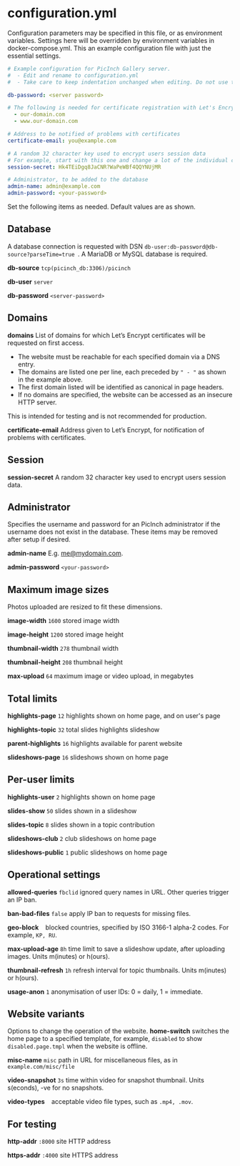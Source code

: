 # configuration.yml
Configuration parameters may be specified in this file, or as environment variables. Settings here will be overridden by environment variables in docker-compose.yml.
This an example configuration file with just the essential settings.  

```yml
# Example configuration for PicInch Gallery server.
#  - Edit and rename to configuration.yml
#  - Take care to keep indentation unchanged when editing. Do not use tabs.

db-password: <server password>

# The following is needed for certificate registration with Let's Encrypt domains:
  - our-domain.com
  - www.our-domain.com

# Address to be notified of problems with certificates
certificate-email: you@example.com

# A random 32 character key used to encrypt users session data
# For example, start with this one and change a lot of the individual characters.
session-secret: Hk4TEiDgq8JaCNR?WaPeWBf4QQYNUjMR

# Administrator, to be added to the database
admin-name: admin@example.com
admin-password: <your-password>
```

Set the following items as needed. Default values are as shown.
## Database
A database connection is requested with DSN `db-user:db-password@db-source?parseTime=true `. A MariaDB or MySQL database is required.

**db-source** `tcp(picinch_db:3306)/picinch`

**db-user** `server`

**db-password** `<server-password>`

## Domains
**domains** List of domains for which Let’s Encrypt certificates will be requested on first access.
- The website must be reachable for each specified domain via a DNS entry. 
- The domains are listed one per line, each preceded by `" - "` as shown in the example above.
- The first domain listed will be identified as canonical in page headers.
- If no domains are specified, the website can be accessed as an insecure HTTP server.

This is intended for testing and is not recommended for production.

**certificate-email** Address given to Let’s Encrypt, for notification of problems with certificates.

## Session
**session-secret** A random 32 character key used to encrypt users session data.

## Administrator
Specifies the username and password for an PicInch administrator if the username does not exist in the database. These items may be removed after setup if desired.

**admin-name** E.g. me@mydomain.com.

**admin-password** `<your-password>`

## Maximum image sizes
Photos uploaded are resized to fit these dimensions.

**image-width**  `1600` stored image width

**image-height** `1200` stored image height

**thumbnail-width** `278` thumbnail width

**thumbnail-height** `208` thumbnail height

**max-upload** `64` maximum image or video upload, in megabytes

## Total limits
**highlights-page** `12` highlights shown on home page, and on user's page

**highlights-topic** `32` total slides highlights slideshow

**parent-highlights** `16` highlights available for parent website

**slideshows-page** `16` slideshows shown on home page

## Per-user limits
**highlights-user** `2` highlights shown on home page

**slides-show** `50` slides shown in a slideshow

**slides-topic** `8` slides shown in a topic contribution

**slideshows-club** `2` club slideshows on home page

**slideshows-public** `1` public slideshows on home page

## Operational settings
**allowed-queries** `fbclid` ignored query names in URL. Other queries trigger an IP ban.

**ban-bad-files** `false` apply IP ban to requests for missing files.

**geo-block** ` ` blocked countries, specified by ISO 3166-1 alpha-2 codes. For example, `KP, RU`.

**max-upload-age** `8h` time limit to save a slideshow update, after uploading images. Units m(inutes) or h(ours).

**thumbnail-refresh** `1h` refresh interval for topic thumbnails. Units m(inutes) or h(ours).

**usage-anon** `1` anonymisation of user IDs: 0 = daily, 1 = immediate.

## Website variants
Options to change the operation of the website.
**home-switch** switches the home page to a specified template, for example, `disabled` to show `disabled.page.tmpl` when the website is offline.

**misc-name** `misc` path in URL for miscellaneous files, as in `example.com/misc/file`

**video-snapshot** `3s` time within video for snapshot thumbnail. Units s(econds), -ve for no snapshots.

**video-types** ` ` acceptable video file types, such as `.mp4, .mov`.

## For testing
**http-addr** `:8000` site HTTP address

**https-addr** `:4000` site HTTPS address
